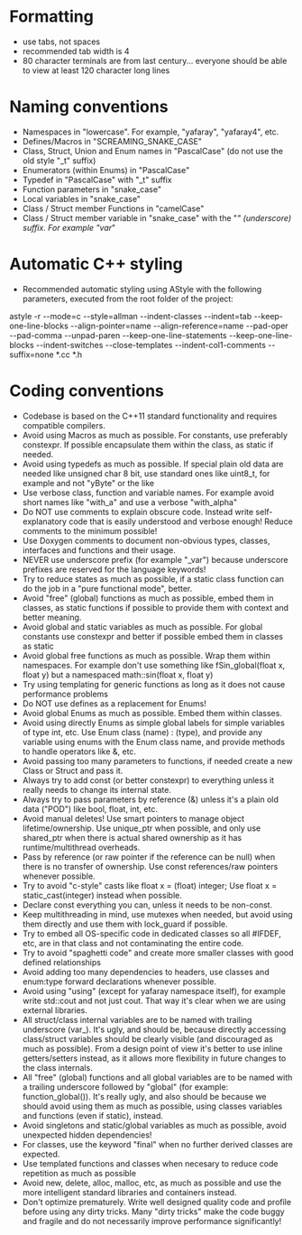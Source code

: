 # Formatting
* use tabs, not spaces
* recommended tab width is 4
* 80 character terminals are from last century...
  everyone should be able to view at least 120 character long lines

# Naming conventions
* Namespaces in "lowercase". For example, "yafaray", "yafaray4", etc.
* Defines/Macros in "SCREAMING_SNAKE_CASE"
* Class, Struct, Union and Enum names in "PascalCase" (do not use the old style "_t" suffix)
* Enumerators (within Enums) in "PascalCase"
* Typedef in "PascalCase" with "_t" suffix
* Function parameters in "snake_case"
* Local variables in "snake_case"
* Class / Struct member Functions in "camelCase"
* Class / Struct member variable in "snake_case" with the "_" (underscore) suffix. For example "var_"

# Automatic C++ styling
* Recommended automatic styling using AStyle with the following
  parameters, executed from the root folder of the project:
  
astyle -r --mode=c --style=allman --indent-classes --indent=tab --keep-one-line-blocks --align-pointer=name --align-reference=name --pad-oper --pad-comma --unpad-paren --keep-one-line-statements --keep-one-line-blocks --indent-switches --close-templates --indent-col1-comments --suffix=none *.cc *.h

# Coding conventions
* Codebase is based on the C++11 standard functionality and requires compatible compilers.
* Avoid using Macros as much as possible. For constants, use preferably constexpr. If possible encapsulate them within the class, as static if needed.
* Avoid using typedefs as much as possible. If special plain old data are needed like unsigned char 8 bit, use standard ones like uint8_t, for example and not "yByte" or the like
* Use verbose class, function and variable names. For example avoid short names like "with_a" and use a verbose "with_alpha"
* Do NOT use comments to explain obscure code. Instead write self-explanatory code that is easily understood and verbose enough! Reduce comments to the minimum possible!
* Use Doxygen comments to document non-obvious types, classes, interfaces and functions and their usage.
* NEVER use underscore prefix (for example "_var") because underscore prefixes are reserved for the language keywords!
* Try to reduce states as much as possible, if a static class function can do the job in a "pure functional mode", better.
* Avoid "free" (global) functions as much as possible, embed them in classes, as static functions if possible to provide them with context and better meaning.
* Avoid global and static variables as much as possible. For global constants use constexpr and better if possible embed them in classes as static
* Avoid global free functions as much as possible. Wrap them within namespaces. For example don't use something like fSin_global(float x, float y) but a namespaced math::sin(float x, float y)
* Try using templating for generic functions as long as it does not cause performance problems
* Do NOT use defines as a replacement for Enums!
* Avoid global Enums as much as possible. Embed them within classes.
* Avoid using directly Enums as simple global labels for simple variables of type int, etc. Use Enum class (name) : (type), and provide any variable using enums with the Enum class name, and provide methods to handle operators like &, etc.
* Avoid passing too many parameters to functions, if needed create a new Class or Struct and pass it.
* Always try to add const (or better constexpr) to everything unless it really needs to change its internal state.
* Always try to pass parameters by reference (&) unless it's a plain old data ("POD") like bool, float, int, etc.
* Avoid manual deletes! Use smart pointers to manage object lifetime/ownership. Use unique_ptr when possible, and only use shared_ptr when there is actual shared ownership as it has runtime/multithread overheads.
* Pass by reference (or raw pointer if the reference can be null) when there is no transfer of ownership. Use const references/raw pointers whenever possible.
* Try to avoid "c-style" casts like float x = (float) integer; Use float x = static_cast<float>(integer) instead when possible.
* Declare const everything you can, unless it needs to be non-const.
* Keep multithreading in mind, use mutexes when needed, but avoid using them directly and use them with lock_guard if possible.
* Try to embed all OS-specific code in dedicated classes so all #IFDEF, etc, are in that class and not contaminating the entire code.
* Try to avoid "spaghetti code" and create more smaller classes with good defined relationships
* Avoid adding too many dependencies to headers, use classes and enum:type forward declarations whenever possible.
* Avoid using "using" (except for yafaray namespace itself), for example write std::cout and not just cout. That way it's clear when we are using external libraries.
* All struct/class internal variables are to be named with trailing underscore (var_). It's ugly, and should be, because directly accessing class/struct variables should be clearly visible (and discouraged as much as possible). From a design point of view it's better to use inline getters/setters instead, as it allows more flexibility in future changes to the class internals.
* All "free" (global) functions and all global variables are to be named with a trailing underscore followed by "global" (for example: function_global()). It's really ugly, and also should be because we should avoid using them as much as possible, using classes variables and functions (even if static), instead.
* Avoid singletons and static/global variables as much as possible, avoid unexpected hidden dependencies!
* For classes, use the keyword "final" when no further derived classes are expected.
* Use templated functions and classes when necesary to reduce code repetition as much as possible
* Avoid new, delete, alloc, malloc, etc, as much as possible and use the more intelligent standard libraries and containers instead.
* Don't optimize prematurely. Write well designed quality code and profile before using any dirty tricks. Many "dirty tricks" make the code buggy and fragile and do not necessarily improve performance significantly!

